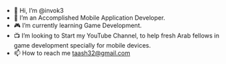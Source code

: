 - 👋 Hi, I’m @invok3
- 📱 I’m an Accomplished Mobile Application Developer.
- 🎮 I’m currently learning Game Development.
- 📺 I’m looking to Start my YouTube Channel, to help fresh Arab fellows in game development specially for mobile devices.
- 📫 How to reach me taash32@gmail.com

<!---
invok3/invok3 is a ✨ special ✨ repository because its `README.md` (this file) appears on your GitHub profile.
You can click the Preview link to take a look at your changes.
--->
